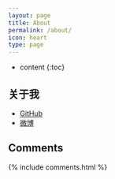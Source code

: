 ```yaml
---
layout: page
title: About
permalink: /about/
icon: heart
type: page
---
```


* content
{:toc}

## 关于我

- [GitHub](https://github.com/KingOfBeasts)
- [微博](http://weibo.com/wxk1994)



## Comments

{% include comments.html %}
